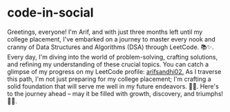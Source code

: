 # code-in-social

Greetings, everyone! I'm Arif, and with just three months left until my college placement, I've embarked on a journey to master every nook and cranny of Data Structures and Algorithms (DSA) through LeetCode. 📚✨.
Every day, I'm diving into the world of problem-solving, crafting solutions, and refining my understanding of these crucial topics. You can catch a glimpse of my progress on my LeetCode profile: [arifsandhi02.](https://leetcode.com/arifsandhi02/)
As I traverse this path, I'm not just preparing for my college placement; I'm crafting a solid foundation that will serve me well in my future endeavors. 🚀💡.
Here's to the journey ahead – may it be filled with growth, discovery, and triumphs! 🌟🔥.
